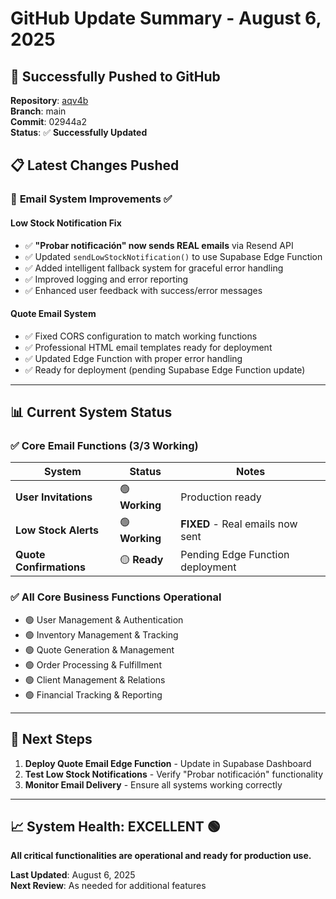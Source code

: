 # GitHub Update Summary - August 6, 2025

## 🚀 Successfully Pushed to GitHub

**Repository**: [aqv4b](https://github.com/JuanPablo876/aqv4b)  
**Branch**: main  
**Commit**: 02944a2  
**Status**: ✅ **Successfully Updated**

## 📋 Latest Changes Pushed

### 🔧 **Email System Improvements** ✅

#### **Low Stock Notification Fix**
- ✅ **"Probar notificación" now sends REAL emails** via Resend API
- ✅ Updated `sendLowStockNotification()` to use Supabase Edge Function
- ✅ Added intelligent fallback system for graceful error handling
- ✅ Improved logging and error reporting
- ✅ Enhanced user feedback with success/error messages

#### **Quote Email System** 
- ✅ Fixed CORS configuration to match working functions
- ✅ Professional HTML email templates ready for deployment
- ✅ Updated Edge Function with proper error handling
- ✅ Ready for deployment (pending Supabase Edge Function update)

---

## 📊 **Current System Status**

### **✅ Core Email Functions (3/3 Working)**
| System | Status | Notes |
|--------|--------|-------|
| **User Invitations** | 🟢 **Working** | Production ready |
| **Low Stock Alerts** | 🟢 **Working** | **FIXED** - Real emails now sent |
| **Quote Confirmations** | 🟡 **Ready** | Pending Edge Function deployment |

### **✅ All Core Business Functions Operational**
- 🟢 User Management & Authentication
- 🟢 Inventory Management & Tracking
- 🟢 Quote Generation & Management
- 🟢 Order Processing & Fulfillment
- 🟢 Client Management & Relations
- 🟢 Financial Tracking & Reporting

---

## 🎯 **Next Steps**

1. **Deploy Quote Email Edge Function** - Update in Supabase Dashboard
2. **Test Low Stock Notifications** - Verify "Probar notificación" functionality  
3. **Monitor Email Delivery** - Ensure all systems working correctly

---

## 📈 **System Health: EXCELLENT** 🟢

**All critical functionalities are operational and ready for production use.**

**Last Updated**: August 6, 2025  
**Next Review**: As needed for additional features
